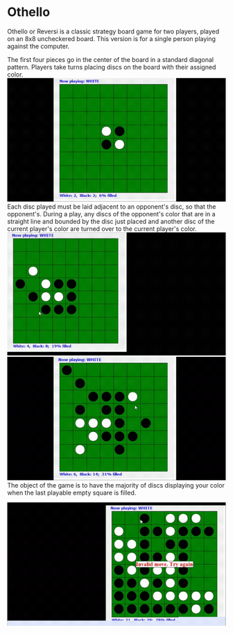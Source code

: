 # Othello

Othello or Reversi is a classic strategy board game for two players, played on an 8x8 uncheckered board.
This version is for a single person playing against the computer.


The first four pieces go in the center of the board in a standard diagonal pattern.
Players take turns placing discs on the board with their assigned color.
![](Othello_gif_01.gif)
Each disc played must be laid adjacent to an opponent's disc, so that the opponent's.
During a play, any discs of the opponent's color that are in a straight line and bounded by the disc just placed and another disc of the current player's color are turned over to the current player's color.
![](Othello_gif_02.gif)
![](Othello_gif_03.gif)
The object of the game is to have the majority of discs displaying your color when the last playable empty square is filled.

![](Othello_gif_04.gif)
